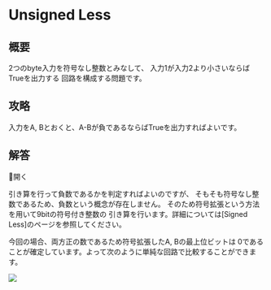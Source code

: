 # Unsigned Less

## 概要

2つのbyte入力を符号なし整数とみなして、
入力1が入力2より小さいならば<span class="T">True</span>を出力する
回路を構成する問題です。

## 攻略

入力をA, Bとおくと、A-Bが負であるならば<span class="T">True</span>を出力すればよいです。

## 解答

<div class="spoiler-controller material-icons">&#xE5CF;開く</div>
<div class="spoiler">

引き算を行って負数であるかを判定すればよいのですが、
そもそも符号なし整数であるため、負数という概念が存在しません。
そのため符号拡張という方法を用いて9bitの符号付き整数の
引き算を行います。詳細については[Signed Less]のページを参照してください。

今回の場合、両方正の数であるため符号拡張したA, Bの最上位ビットは
0であることが確定しています。よって次のように単純な回路で比較することができます。

![](https://gyazo.com/b842a663c07cf3bd43648123d681dc49.png)

</div>